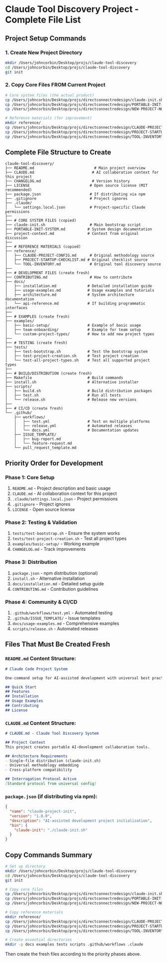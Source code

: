 # Claude Tool Discovery Project - Complete File List

## Project Setup Commands

### 1. Create New Project Directory
```bash
mkdir /Users/johncorbin/Desktop/projs/claude-tool-discovery
cd /Users/johncorbin/Desktop/projs/claude-tool-discovery
git init
```

### 2. Copy Core Files FROM Current Project
```bash
# Core system files (the actual product)
cp /Users/johncorbin/Desktop/projs/directconnectredesign/claude-init.sh ./
cp /Users/johncorbin/Desktop/projs/directconnectredesign/PORTABLE-INIT-SYSTEM.md ./
cp /Users/johncorbin/Desktop/projs/directconnectredesign/NEW-PROJECT-NOTES.md ./project-context.md

# Reference materials (for improvement)
mkdir reference/
cp /Users/johncorbin/Desktop/projs/directconnectredesign/CLAUDE-PROJECT-CONFIG.md ./reference/
cp /Users/johncorbin/Desktop/projs/directconnectredesign/PROJECT-STARTUP-CHECKLIST.md ./reference/
cp /Users/johncorbin/Desktop/projs/directconnectredesign/TOOL-INVENTORY.md ./reference/
```

## Complete File Structure to Create

```
claude-tool-discovery/
├── README.md                           # Main project overview
├── CLAUDE.md                          # AI collaboration context for this project
├── CHANGELOG.md                       # Version history
├── LICENSE                           # Open source license (MIT recommended)
├── package.json                      # If distributing via npm
├── .gitignore                        # Project ignores
├── .claude/
│   └── settings.local.json           # Project-specific Claude permissions
├── 
├── # CORE SYSTEM FILES (copied)
├── claude-init.sh                    # Main bootstrap script
├── PORTABLE-INIT-SYSTEM.md          # System design documentation  
├── project-context.md               # Context from original discussion
├── 
├── # REFERENCE MATERIALS (copied)
├── reference/
│   ├── CLAUDE-PROJECT-CONFIG.md      # Original methodology source
│   ├── PROJECT-STARTUP-CHECKLIST.md # Original checklist source
│   └── TOOL-INVENTORY.md             # Original tool discovery source
├── 
├── # DEVELOPMENT FILES (create fresh)
├── CONTRIBUTING.md                   # How to contribute
├── docs/
│   ├── installation.md              # Detailed installation guide
│   ├── usage-examples.md            # Usage examples and tutorials
│   ├── architecture.md              # System architecture documentation
│   └── api-reference.md             # If building programmatic interfaces
├── 
├── # EXAMPLES (create fresh)
├── examples/
│   ├── basic-setup/                 # Example of basic usage
│   ├── team-onboarding/             # Example for team setup
│   └── custom-project-types/        # How to add new project types
├── 
├── # TESTING (create fresh)
├── tests/
│   ├── test-bootstrap.sh            # Test the bootstrap system
│   ├── test-project-creation.sh     # Test project creation
│   └── test-all-project-types.sh    # Test all supported project types
├── 
├── # BUILD/DISTRIBUTION (create fresh)
├── Makefile                         # Build commands
├── install.sh                       # Alternative installer
├── scripts/
│   ├── build.sh                     # Build distribution packages
│   ├── test.sh                      # Run all tests
│   └── release.sh                   # Release new versions
├── 
├── # CI/CD (create fresh)
└── .github/
    ├── workflows/
    │   ├── test.yml                 # Test on multiple platforms
    │   ├── release.yml              # Automated releases
    │   └── docs.yml                 # Documentation updates
    ├── ISSUE_TEMPLATE/
    │   ├── bug-report.md
    │   └── feature-request.md
    └── pull_request_template.md
```

## Priority Order for Development

### Phase 1: Core Setup
1. `README.md` - Project description and basic usage
2. `CLAUDE.md` - AI collaboration context for this project
3. `.claude/settings.local.json` - Project permissions
4. `.gitignore` - Project ignores
5. `LICENSE` - Open source license

### Phase 2: Testing & Validation
1. `tests/test-bootstrap.sh` - Ensure the system works
2. `tests/test-project-creation.sh` - Test all project types
3. `examples/basic-setup/` - Working example
4. `CHANGELOG.md` - Track improvements

### Phase 3: Distribution
1. `package.json` - npm distribution (optional)
2. `install.sh` - Alternative installation
3. `docs/installation.md` - Detailed setup guide
4. `CONTRIBUTING.md` - Contribution guidelines

### Phase 4: Community & CI/CD
1. `.github/workflows/test.yml` - Automated testing
2. `.github/ISSUE_TEMPLATE/` - Issue templates
3. `docs/usage-examples.md` - Comprehensive examples
4. `scripts/release.sh` - Automated releases

## Files That Must Be Created Fresh

### `README.md` Content Structure:
```markdown
# Claude Code Project System

One-command setup for AI-assisted development with universal best practices.

## Quick Start
## Features
## Installation
## Usage Examples
## Contributing
## License
```

### `CLAUDE.md` Content Structure:
```markdown
# CLAUDE.md - Claude Tool Discovery System

## Project Context
This project creates portable AI-development collaboration tools.

## Architecture Requirements
- Single-file distribution (claude-init.sh)
- Universal methodology embedding
- Cross-platform compatibility

## Interrogation Protocol Active
[Standard protocol from universal config]
```

### `package.json` (if distributing via npm):
```json
{
  "name": "claude-project-init",
  "version": "1.0.0",
  "description": "AI-assisted development project initialization",
  "bin": {
    "claude-init": "./claude-init.sh"
  }
}
```

## Copy Commands Summary

```bash
# Set up directory
mkdir /Users/johncorbin/Desktop/projs/claude-tool-discovery
cd /Users/johncorbin/Desktop/projs/claude-tool-discovery
git init

# Copy core files
cp /Users/johncorbin/Desktop/projs/directconnectredesign/claude-init.sh ./
cp /Users/johncorbin/Desktop/projs/directconnectredesign/PORTABLE-INIT-SYSTEM.md ./
cp /Users/johncorbin/Desktop/projs/directconnectredesign/NEW-PROJECT-NOTES.md ./project-context.md

# Copy reference materials
mkdir reference/
cp /Users/johncorbin/Desktop/projs/directconnectredesign/CLAUDE-PROJECT-CONFIG.md ./reference/
cp /Users/johncorbin/Desktop/projs/directconnectredesign/PROJECT-STARTUP-CHECKLIST.md ./reference/
cp /Users/johncorbin/Desktop/projs/directconnectredesign/TOOL-INVENTORY.md ./reference/

# Create essential directories
mkdir -p docs examples tests scripts .github/workflows .claude
```

Then create the fresh files according to the priority phases above.